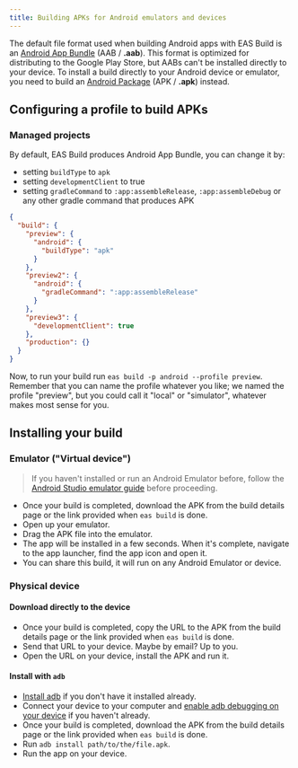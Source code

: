 ```yaml
---
title: Building APKs for Android emulators and devices
---
```


The default file format used when building Android apps with EAS Build is an [Android App Bundle](https://developer.android.com/platform/technology/app-bundle) (AAB / **.aab**). This format is optimized for distributing to the Google Play Store, but AABs can't be installed directly to your device. To install a build directly to your Android device or emulator, you need to build an [Android Package](https://en.wikipedia.org/wiki/Android_application_package) (APK / **.apk**) instead.

## Configuring a profile to build APKs

### Managed projects

By default, EAS Build produces Android App Bundle, you can change it by:

- setting `buildType` to `apk`
- setting `developmentClient` to true
- setting `gradleCommand` to `:app:assembleRelease`, `:app:assembleDebug` or any other gradle command that produces APK

```json
{
  "build": {
    "preview": {
      "android": {
        "buildType": "apk"
      }
    },
    "preview2": {
      "android": {
        "gradleCommand": ":app:assembleRelease"
      }
    },
    "preview3": {
      "developmentClient": true
    },
    "production": {}
  }
}
```

Now, to run your build run `eas build -p android --profile preview`. Remember that you can name the profile whatever you like; we named the profile "preview", but you could call it "local" or "simulator", whatever makes most sense for you.

## Installing your build

### Emulator ("Virtual device")

> If you haven't installed or run an Android Emulator before, follow the [Android Studio emulator guide](/workflow/android-studio-emulator.md) before proceeding.

- Once your build is completed, download the APK from the build details page or the link provided when `eas build` is done.
- Open up your emulator.
- Drag the APK file into the emulator.
- The app will be installed in a few seconds. When it's complete, navigate to the app launcher, find the app icon and open it.
- You can share this build, it will run on any Android Emulator or device.

### Physical device

#### Download directly to the device

- Once your build is completed, copy the URL to the APK from the build details page or the link provided when `eas build` is done.
- Send that URL to your device. Maybe by email? Up to you.
- Open the URL on your device, install the APK and run it.

#### Install with `adb`

- [Install adb](https://developer.android.com/studio/command-line/adb) if you don't have it installed already.
- Connect your device to your computer and [enable adb debugging on your device](https://developer.android.com/studio/command-line/adb#Enabling) if you haven't already.
- Once your build is completed, download the APK from the build details page or the link provided when `eas build` is done.
- Run `adb install path/to/the/file.apk`.
- Run the app on your device.
